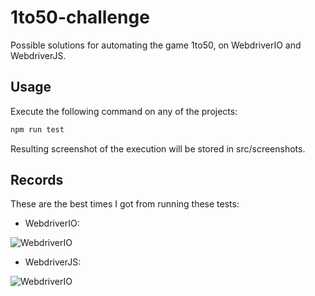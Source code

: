 # 1to50-challenge
Possible solutions for automating the game 1to50, on WebdriverIO and WebdriverJS.

## Usage
Execute the following command on any of the projects:
```javascript
npm run test
```
Resulting screenshot of the execution will be stored in src/screenshots.

## Records 
These are the best times I got from running these tests: 

- WebdriverIO:

![WebdriverIO](https://github.com/Luiszambra97/1to50-challenge/blob/master/webdriverio-example/src/record/record2.png)


- WebdriverJS:

![WebdriverIO](https://github.com/Luiszambra97/1to50-challenge/blob/master/webdriverjs-example/src/record/record2.png)

